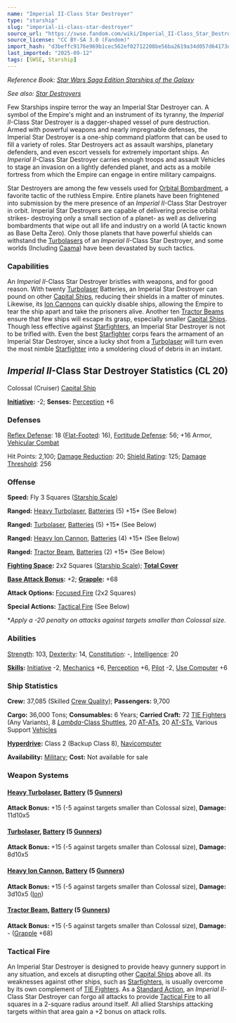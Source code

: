 ```yaml
---
name: "Imperial II-Class Star Destroyer"
type: "starship"
slug: "imperial-ii-class-star-destroyer"
source_url: "https://swse.fandom.com/wiki/Imperial_II-Class_Star_Destroyer"
source_license: "CC BY-SA 3.0 (Fandom)"
import_hash: "d3beffc9176e969b1cec562ef02712208be56ba2619a34d057d64173d10fc115"
last_imported: "2025-09-12"
tags: [SWSE, Starship]
---
```

*Reference Book: [Star Wars Saga Edition Starships of the Galaxy](https://swse.fandom.com/wiki/Star_Wars_Saga_Edition_Starships_of_the_Galaxy)*

*See also: [Star Destroyers](https://swse.fandom.com/wiki/Star_Destroyers)*

Few Starships inspire terror the way an Imperial Star Destroyer can. A symbol of the Empire's might and an instrument of its tyranny, the *Imperial II*-Class Star Destroyer is a dagger-shaped vessel of pure destruction. Armed with powerful weapons and nearly impregnable defenses, the Imperial Star Destroyer is a one-ship command platform that can be used to fill a variety of roles. Star Destroyers act as assault warships, planetary defenders, and even escort vessels for extremely important ships. An *Imperial II*-Class Star Destroyer carries enough troops and assault Vehicles to stage an invasion on a lightly defended planet, and acts as a mobile fortress from which the Empire can engage in entire military campaigns.

Star Destroyers are among the few vessels used for [Orbital Bombardment](https://swse.fandom.com/wiki/Orbital_Bombardment), a favorite tactic of the ruthless Empire. Entire planets have been frightened into submission by the mere presence of an *Imperial II*-Class Star Destroyer in orbit. Imperial Star Destroyers are capable of delivering precise orbital strikes- destroying only a small section of a planet- as well as delivering bombardments that wipe out all life and industry on a world (A tactic known as Base Delta Zero). Only those planets that have powerful shields can withstand the [Turbolasers](https://swse.fandom.com/wiki/Turbolasers) of an *Imperial II*-Class Star Destroyer, and some worlds (Including [Caama](https://swse.fandom.com/wiki/Caama)) have been devastated by such tactics.

### Capabilities
An *Imperial II*-Class Star Destroyer bristles with weapons, and for good reason. With twenty [Turbolaser](https://swse.fandom.com/wiki/Turbolaser) Batteries, an Imperial Star Destroyer can pound on other [Capital Ships](https://swse.fandom.com/wiki/Capital_Ships), reducing their shields in a matter of minutes. Likewise, its [Ion Cannons](https://swse.fandom.com/wiki/Ion_Cannons) can quickly disable ships, allowing the Empire to tear the ship apart and take the prisoners alive. Another ten [Tractor Beams](https://swse.fandom.com/wiki/Tractor_Beams) ensure that few ships will escape its grasp, especially smaller [Capital Ships](https://swse.fandom.com/wiki/Capital_Ships). Though less effective against [Starfighters](https://swse.fandom.com/wiki/Starfighters), an Imperial Star Destroyer is not to be trifled with. Even the best [Starfighter](https://swse.fandom.com/wiki/Starfighter) corps fears the armament of an Imperial Star Destroyer, since a lucky shot from a [Turbolaser](https://swse.fandom.com/wiki/Turbolaser) will turn even the most nimble [Starfighter](https://swse.fandom.com/wiki/Starfighter) into a smoldering cloud of debris in an instant.

## *Imperial II*-Class Star Destroyer Statistics (CL 20)
Colossal (Cruiser) [Capital Ship](https://swse.fandom.com/wiki/Capital_Ship)

**[Initiative](https://swse.fandom.com/wiki/Initiative):** -2; **Senses:** [Perception](https://swse.fandom.com/wiki/Perception) +6
### Defenses
[Reflex Defense](https://swse.fandom.com/wiki/Reflex_Defense_(Vehicles)): 18 ([Flat-Footed](https://swse.fandom.com/wiki/Flat-Footed): 16), [Fortitude Defense](https://swse.fandom.com/wiki/Fortitude_Defense_(Vehicles)): 56; +16 Armor, [Vehicular Combat](https://swse.fandom.com/wiki/Vehicular_Combat)

Hit Points: 2,100; [Damage Reduction](https://swse.fandom.com/wiki/Damage_Reduction): 20; [Shield Rating](https://swse.fandom.com/wiki/Shield_Rating): 125; [Damage Threshold](https://swse.fandom.com/wiki/Damage_Threshold_(Vehicles)): 256
### Offense
**Speed:** Fly 3 Squares ([Starship Scale](https://swse.fandom.com/wiki/Starship_Scale))

**Ranged:** [Heavy Turbolaser](https://swse.fandom.com/wiki/Heavy_Turbolaser), [Batteries](https://swse.fandom.com/wiki/Weapon_Batteries) (5) +15* (See Below)

**Ranged:** [Turbolaser](https://swse.fandom.com/wiki/Turbolaser), [Batteries](https://swse.fandom.com/wiki/Weapon_Batteries) (5) +15* (See Below)

**Ranged:** [Heavy Ion Cannon](https://swse.fandom.com/wiki/Heavy_Ion_Cannon), [Batteries](https://swse.fandom.com/wiki/Weapon_Batteries) (4) +15* (See Below)

**Ranged:** [Tractor Beam](https://swse.fandom.com/wiki/Tractor_Beam), [Batteries](https://swse.fandom.com/wiki/Batteries) (2) +15* (See Below)

**[Fighting Space](https://swse.fandom.com/wiki/Fighting_Space):** 2x2 Squares ([Starship Scale](https://swse.fandom.com/wiki/Starship_Scale)); **[Total Cover](https://swse.fandom.com/wiki/Total_Cover)**

**[Base Attack Bonus](https://swse.fandom.com/wiki/Base_Attack_Bonus):** +2; **[Grapple](https://swse.fandom.com/wiki/Grapple):** +68

**Attack Options:** [Focused Fire](https://swse.fandom.com/wiki/Focused_Fire) (2x2 Squares)

**Special Actions:** [Tactical Fire](https://swse.fandom.com/wiki/Tactical_Fire) (See Below)

**Apply a -20 penalty on attacks against targets smaller than Colossal size.*
### Abilities
[Strength](https://swse.fandom.com/wiki/Strength): 103, [Dexterity](https://swse.fandom.com/wiki/Dexterity): 14, [Constitution](https://swse.fandom.com/wiki/Constitution): -, [Intelligence](https://swse.fandom.com/wiki/Intelligence): 20

**[Skills](https://swse.fandom.com/wiki/Skills):** [Initiative](https://swse.fandom.com/wiki/Initiative) -2, [Mechanics](https://swse.fandom.com/wiki/Mechanics) +6, [Perception](https://swse.fandom.com/wiki/Perception) +6, [Pilot](https://swse.fandom.com/wiki/Pilot) -2, [Use Computer](https://swse.fandom.com/wiki/Use_Computer) +6
### Ship Statistics
**Crew:** 37,085 (Skilled [Crew Quality](https://swse.fandom.com/wiki/Crew_Quality)); **Passengers:** 9,700

**Cargo:** 36,000 Tons; **Consumables:** 6 Years; **Carried Craft:** 72 [TIE Fighters](https://swse.fandom.com/wiki/TIE_Fighters) (Any Variants), 8 [*Lambda*-Class Shuttles](https://swse.fandom.com/wiki/Lambda-Class_Shuttles), 20 [AT-ATs](https://swse.fandom.com/wiki/AT-ATs), 20 [AT-STs](https://swse.fandom.com/wiki/AT-STs), Various Support [Vehicles](https://swse.fandom.com/wiki/Vehicles)

**[Hyperdrive](https://swse.fandom.com/wiki/Hyperdrive):** Class 2 (Backup Class 8), [Navicomputer](https://swse.fandom.com/wiki/Navicomputer)

**Availability:** [Military](https://swse.fandom.com/wiki/Military); **Cost:** Not available for sale
### Weapon Systems

#### **[Heavy Turbolaser](https://swse.fandom.com/wiki/Heavy_Turbolaser), [Battery](https://swse.fandom.com/wiki/Weapon_Batteries) (5 [Gunners](https://swse.fandom.com/wiki/Gunners))**
**Attack Bonus:** +15 (-5 against targets smaller than Colossal size), **Damage:** 11d10x5
#### **[Turbolaser](https://swse.fandom.com/wiki/Turbolaser), [Battery](https://swse.fandom.com/wiki/Weapon_Batteries) (5 [Gunners](https://swse.fandom.com/wiki/Gunners))**
**Attack Bonus:** +15 (-5 against targets smaller than Colossal size), **Damage:** 8d10x5
#### **[Heavy Ion Cannon](https://swse.fandom.com/wiki/Heavy_Ion_Cannon), [Battery](https://swse.fandom.com/wiki/Weapon_Batteries) (5 [Gunners](https://swse.fandom.com/wiki/Gunners))**
**Attack Bonus:** +15 (-5 against targets smaller than Colossal size), **Damage:** 3d10x5 ([Ion](https://swse.fandom.com/wiki/Ion))
#### **[Tractor Beam](https://swse.fandom.com/wiki/Tractor_Beam), [Battery](https://swse.fandom.com/wiki/Battery)** **(5 [Gunners](https://swse.fandom.com/wiki/Gunners))**
**Attack Bonus:** +15 (-5 against targets smaller than Colossal size), **Damage:** - ([Grapple](https://swse.fandom.com/wiki/Grapple) +68)

### Tactical Fire
An Imperial Star Destroyer is designed to provide heavy gunnery support in any situation, and excels at disrupting other [Capital Ships](https://swse.fandom.com/wiki/Capital_Ships) above all. its weaknesses against other ships, such as [Starfighters](https://swse.fandom.com/wiki/Starfighters), is usually overcome by its own complement of [TIE Fighters](https://swse.fandom.com/wiki/TIE_Fighters). As a [Standard Action](https://swse.fandom.com/wiki/Standard_Action), an *Imperial II*-Class Star Destroyer can forgo all attacks to provide [Tactical Fire](https://swse.fandom.com/wiki/Tactical_Fire) to all squares in a 2-square radius around itself. All allied Starships attacking targets within that area gain a +2 bonus on attack rolls.